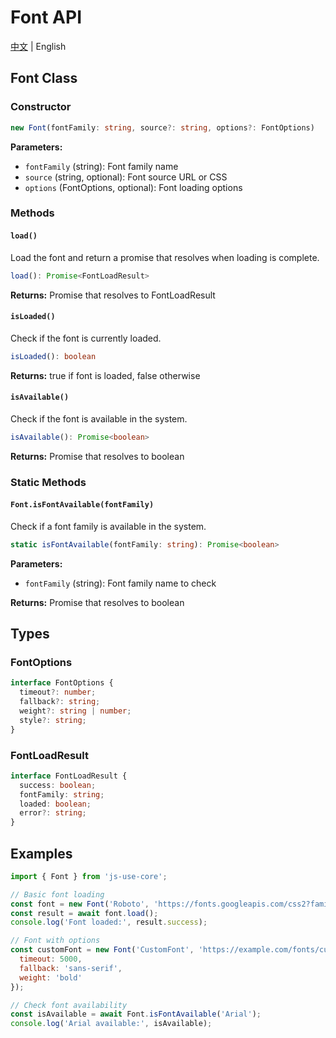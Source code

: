 # Font API

[中文](./api.md) | English

## Font Class

### Constructor

```typescript
new Font(fontFamily: string, source?: string, options?: FontOptions)
```

**Parameters:**
- `fontFamily` (string): Font family name
- `source` (string, optional): Font source URL or CSS
- `options` (FontOptions, optional): Font loading options

### Methods

#### `load()`
Load the font and return a promise that resolves when loading is complete.

```typescript
load(): Promise<FontLoadResult>
```

**Returns:** Promise that resolves to FontLoadResult

#### `isLoaded()`
Check if the font is currently loaded.

```typescript
isLoaded(): boolean
```

**Returns:** true if font is loaded, false otherwise

#### `isAvailable()`
Check if the font is available in the system.

```typescript
isAvailable(): Promise<boolean>
```

**Returns:** Promise that resolves to boolean

### Static Methods

#### `Font.isFontAvailable(fontFamily)`
Check if a font family is available in the system.

```typescript
static isFontAvailable(fontFamily: string): Promise<boolean>
```

**Parameters:**
- `fontFamily` (string): Font family name to check

**Returns:** Promise that resolves to boolean

## Types

### FontOptions

```typescript
interface FontOptions {
  timeout?: number;
  fallback?: string;
  weight?: string | number;
  style?: string;
}
```

### FontLoadResult

```typescript
interface FontLoadResult {
  success: boolean;
  fontFamily: string;
  loaded: boolean;
  error?: string;
}
```

## Examples

```javascript
import { Font } from 'js-use-core';

// Basic font loading
const font = new Font('Roboto', 'https://fonts.googleapis.com/css2?family=Roboto&display=swap');
const result = await font.load();
console.log('Font loaded:', result.success);

// Font with options
const customFont = new Font('CustomFont', 'https://example.com/fonts/custom.css', {
  timeout: 5000,
  fallback: 'sans-serif',
  weight: 'bold'
});

// Check font availability
const isAvailable = await Font.isFontAvailable('Arial');
console.log('Arial available:', isAvailable);
``` 